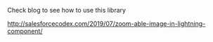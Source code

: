 Check blog to see how to use this library

http://salesforcecodex.com/2019/07/zoom-able-image-in-lightning-component/
